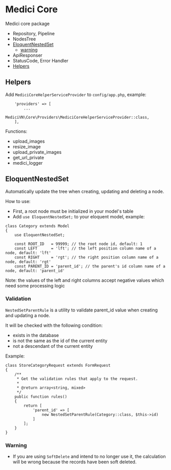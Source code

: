 # Medici Core
Medici core package

- Repository, Pipeline
- NodesTree
- [EloquentNestedSet](#EloquentNestedSet)
  - [warning](#warning)
- ApiResponser
- StatusCode, Error Handler
- [Helpers](#Helpers)

## Helpers

Add `MediciCoreHelperServiceProvider` to `config/app.php`, example:

```injectablephp
    'providers' => [
        ...
        MediciVN\Core\Providers\MediciCoreHelperServiceProvider::class,
    ],
```

Functions:
- upload_images
- resize_image
- upload_private_images
- get_url_private
- medici_logger

## EloquentNestedSet

Automatically update the tree when creating, updating and deleting a node.

How to use:
- First, a root node must be initialized in your model's table
- Add `use EloquentNestedSet;` to your eloquent model, example:

```injectablephp
class Category extends Model
{
    use EloquentNestedSet;

    const ROOT_ID   = 99999; // the root node id, default: 1
    const LEFT      = 'lft'; // the left position column name of a node, default: 'lft'
    const RIGHT     = 'rgt'; // the right position column name of a node, default: 'rgt'
    const PARENT_ID = 'parent_id'; // the parent's id column name of a node, default: 'parent_id'
```

Note: the values of the left and right columns accept negative values which need some processing logic

### Validation

`NestedSetParentRule` is a utility to validate parent_id value when creating and updating a node.

It will be checked with the following condition:
- exists in the database
- is not the same as the id of the current entity
- not a descendant of the current entity

Example:

```injectablephp
class StoreCategoryRequest extends FormRequest
{
    /**
     * Get the validation rules that apply to the request.
     *
     * @return array<string, mixed>
     */
    public function rules()
    {
        return [
            'parent_id' => [
                new NestedSetParentRule(Category::class, $this->id)
            ]
        ];
    }
}
```

### Warning

- If you are using `SoftDelete` and intend to no longer use it, 
the calculation will be wrong because the records have been soft deleted.

